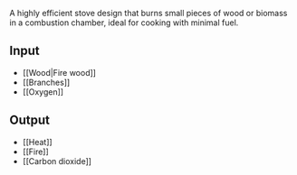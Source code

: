 A highly efficient stove design that burns small pieces of wood or biomass in a combustion chamber, ideal for cooking with minimal fuel.
## Input
- [[Wood|Fire wood]]
- [[Branches]]
- [[Oxygen]]
## Output
- [[Heat]]
- [[Fire]]
- [[Carbon dioxide]]